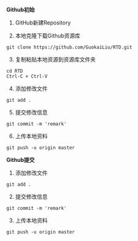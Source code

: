 **Github初始**

1. GitHub新建Repository

2. 本地克隆下载Github资源库
```
git clone https://github.com/GuokaiLiu/RTD.git
```

3. 复制粘贴本地资源到资源库文件夹
```
cd RTD
Ctrl-C + Ctrl-V
```

4. 添加修改文件
```
git add .
```

5. 提交修改信息
```
git commit -m 'remark'
```

6. 上传本地资料
```
git push -u origin master
```

**Github提交**
1. 添加修改文件
```
git add .
```

2. 提交修改信息
```
git commit -m 'remark'
```

3. 上传本地资料
```
git push -u origin master
```